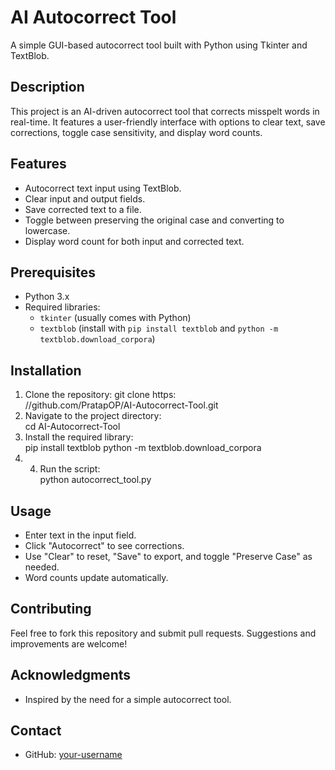 # AI Autocorrect Tool

A simple GUI-based autocorrect tool built with Python using Tkinter and TextBlob.

## Description
This project is an AI-driven autocorrect tool that corrects misspelt words in real-time. It features a user-friendly interface with options to clear text, save corrections, toggle case sensitivity, and display word counts.

## Features
- Autocorrect text input using TextBlob.
- Clear input and output fields.
- Save corrected text to a file.
- Toggle between preserving the original case and converting to lowercase.
- Display word count for both input and corrected text.

## Prerequisites
- Python 3.x
- Required libraries:
  - `tkinter` (usually comes with Python)
  - `textblob` (install with `pip install textblob` and `python -m textblob.download_corpora`)

## Installation
1. Clone the repository: git clone https:<BR />
//github.com/PratapOP/AI-Autocorrect-Tool.git
2. Navigate to the project directory: <BR />
cd AI-Autocorrect-Tool
3. Install the required library:<BR />
pip install textblob
python -m textblob.download_corpora
4. 4. Run the script:<BR />
python autocorrect_tool.py


## Usage
- Enter text in the input field.
- Click "Autocorrect" to see corrections.
- Use "Clear" to reset, "Save" to export, and toggle "Preserve Case" as needed.
- Word counts update automatically.

## Contributing
Feel free to fork this repository and submit pull requests. Suggestions and improvements are welcome!

## Acknowledgments
- Inspired by the need for a simple autocorrect tool.

## Contact
- GitHub: [your-username](https://github.com/PratapOP)
